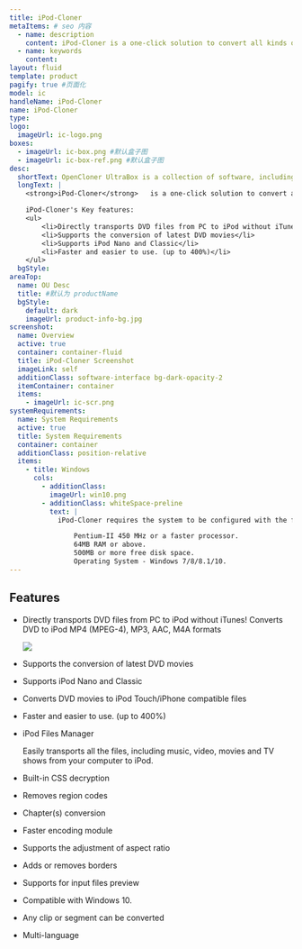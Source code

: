 ```yaml
---
title: iPod-Cloner
metaItems: # seo 内容
  - name: description
    content: iPod-Cloner is a one-click solution to convert all kinds of DVD to iPod compatible formats. 
  - name: keywords
    content: 
layout: fluid
template: product
pagify: true #页面化
model: ic
handleName: iPod-Cloner
name: iPod-Cloner
type: 
logo:
  imageUrl: ic-logo.png
boxes:
  - imageUrl: ic-box.png #默认盒子图
  - imageUrl: ic-box-ref.png #默认盒子图
desc:
  shortText: OpenCloner UltraBox is a collection of software, including DVD-Cloner, Blue-Cloner, Open DVD Ripper, Open Blu-ray Ripper and more.
  longText: |    
    <strong>iPod-Cloner</strong>   is a one-click solution to convert all kinds of DVD to iPod compatible formats. The conversion process is fast and easy. Its built-in iPod Files Manager enables you to transport all files, including music, video, movies and TV shows directly from PC to iPod. iPod-Cloner will be your best investment of $29.99 since the day you bought your iPod!

    iPod-Cloner's Key features:
    <ul>
        <li>Directly transports DVD files from PC to iPod without iTunes!</li>
        <li>Supports the conversion of latest DVD movies</li>
        <li>Supports iPod Nano and Classic</li>
        <li>Faster and easier to use. (up to 400%)</li>
    </ul>
  bgStyle: 
areaTop:
  name: OU Desc
  title: #默认为 productName
  bgStyle: 
    default: dark
    imageUrl: product-info-bg.jpg    
screenshot:
  name: Overview
  active: true
  container: container-fluid
  title: iPod-Cloner Screenshot
  imageLink: self
  additionClass: software-interface bg-dark-opacity-2
  itemContainer: container
  items:
    - imageUrl: ic-scr.png
systemRequirements:
  name: System Requirements 
  active: true
  title: System Requirements
  container: container
  additionClass: position-relative
  items:
    - title: Windows
      cols:
        - additionClass: 
          imageUrl: win10.png
        - additionClass: whiteSpace-preline
          text: |
            iPod-Cloner requires the system to be configured with the following equipments: 

                Pentium-II 450 MHz or a faster processor.
                64MB RAM or above.
                500MB or more free disk space.
                Operating System - Windows 7/8/8.1/10.  
---
```


## Features

*   Directly transports DVD files from PC to iPod without iTunes! Converts DVD to iPod MP4 (MPEG-4), MP3, AAC, M4A formats

    ![]({imageUrl}ipod_yg.jpg)

*   Supports the conversion of latest DVD movies
*   Supports iPod Nano and Classic
*   Converts DVD movies to iPod Touch/iPhone compatible files
*   Faster and easier to use. (up to 400%)
*   iPod Files Manager

    Easily transports all the files, including music, video, movies and TV shows from your computer to iPod.
*   Built-in CSS decryption
*   Removes region codes
*   Chapter(s) conversion
*   Faster encoding module
*   Supports the adjustment of aspect ratio
*   Adds or removes borders
*   Supports for input files preview
*   Compatible with Windows 10.
*   Any clip or segment can be converted
*   Multi-language  